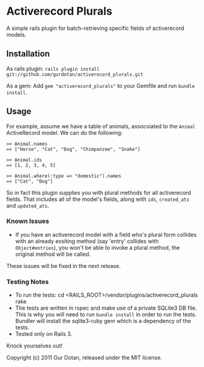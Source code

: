 # Activerecord Plurals
A simple rails plugin for batch-retrieving specific fields of activerecord models.

## Installation
As rails plugin:
`rails plugin install git://github.com/gurdotan/activerecord_plurals.git`

As a gem:
Add `gem "activerecord_plurals"` to your Gemfile and run `bundle install`.


## Usage
For example, assume we have a table of animals, assocsiated to the `Animal` ActiveRecord model.  We can do the following:

    >> Animal.names
    => ["Horse", "Cat", "Dog", "Chimpanzee", "Snake"]

    >> Animal.ids
    => [1, 2, 3, 4, 5]

    >> Animal.where(:type => "domestic").names
    => ["Cat", "Dog"]

So in fact this plugin supplies you with plural methods for all activerecord fields.  That includes all of the model's fields, along with `ids`, `created_ats` and `updated_ats`.

### Known Issues
 * If you have an activerecord model with a field who's plural form collides with an already exsiting method (say 'entry' collides with `Object#entries`), you won't be able to invoke a plural method, the original method will be called.

These issues will be fixed in the next release.


### Testing Notes
 * To run the tests:
    cd <RAILS_ROOT>/vendor/plugins/activerecord_plurals
    rake
 * The tests are written in rspec and make use of a private SQLite3 DB file.  This is why you will need to run `bundle install` in order to run the tests.  Bundler will install the sqlite3-ruby gem which is a dependency of the tests.
 * Tested only on Rails 3.

Knock yourselves out!

Copyright (c) 2011 Gur Dotan, released under the MIT license.
